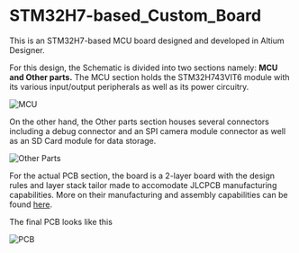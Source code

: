 # STM32H7-based_Custom_Board
This is an STM32H7-based MCU board designed and developed in Altium Designer.

For this design, the Schematic is divided into two sections namely: **MCU and Other parts.** The MCU section holds the STM32H743VIT6 module with its various input/output peripherals as well as its power circuitry.

![MCU](https://user-images.githubusercontent.com/103453226/231606481-93c435fa-3624-40eb-b58f-866d66131d48.png "MCU Schematic")

On the other hand, the Other parts section houses several connectors including a debug connector and an SPI camera module connector as well as an SD Card module for data storage.

![Other Parts](https://user-images.githubusercontent.com/103453226/231606534-4982a634-a5b5-4620-abfa-f10b1c932753.png "Other Parts Schematic")

For the actual PCB section, the board is a 2-layer board with the design rules and layer stack tailor made to accomodate JLCPCB manufacturing capabilities. More on their manufacturing and assembly capabilities can be found [here](https://jlcpcb.com/capabilities/pcb-capabilities).

The final PCB looks like this

![PCB](https://user-images.githubusercontent.com/103453226/231608764-7cbc11a1-1a54-4b34-b5c9-71818795da05.png)